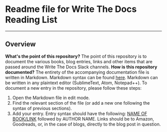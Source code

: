 Readme file for Write The Docs Reading List
===========================================
--------
Overview
--------
**What's the point of this repository?**
The point of this repository is to document the various books, blog entries, links and other items that are passed around the Write The Docs Slack channels. 
**How is this repository documented?**
The entirety of the accompanying documentation file is written in Markdown. Markdown syntax can be found [here](https://daringfireball.net/projects/markdown/syntax). Markdown can be written in any plaintext editor (SublimeText, Atom, Notepad++).
To document a new entry in the repository, please follow these steps:
1. Open the Markdown file in edit mode.
2. Find the relevant section of the file (or add a new one following the syntax of previous sections).
3. Add your entry. Entry syntax should have the following: [NAME OF BOOK/LINK](LINK) followed by AUTHOR NAME. Links should be to Amazon, Goodreads, or, in the case of blogs, directly to the blog post in question.
